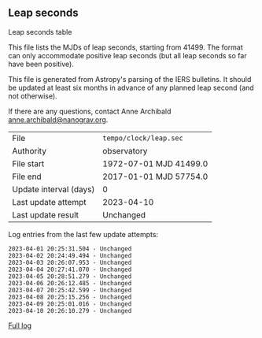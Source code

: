 
## Leap seconds

Leap seconds table

This file lists the MJDs of leap seconds, starting from 41499.
The format can only accommodate positive leap seconds (but all
leap seconds so far have been positive).

This file is generated from Astropy's parsing of the IERS
bulletins. It should be updated at least six months in advance
of any planned leap second (and not otherwise).

If there are any questions, contact Anne Archibald
<anne.archibald@nanograv.org>.

|     |     |
|:--- |:--- |
| File | `tempo/clock/leap.sec` |
| Authority | observatory |
| File start | 1972-07-01 MJD 41499.0 |
| File end | 2017-01-01 MJD 57754.0 |
| Update interval (days) | 0 |
| Last update attempt | 2023-04-10 |
| Last update result | Unchanged |

Log entries from the last few update attempts:
```
2023-04-01 20:25:31.504 - Unchanged
2023-04-02 20:24:49.494 - Unchanged
2023-04-03 20:26:07.953 - Unchanged
2023-04-04 20:27:41.070 - Unchanged
2023-04-05 20:28:51.279 - Unchanged
2023-04-06 20:26:12.485 - Unchanged
2023-04-07 20:25:42.599 - Unchanged
2023-04-08 20:25:15.256 - Unchanged
2023-04-09 20:25:01.016 - Unchanged
2023-04-10 20:26:10.279 - Unchanged
```
[Full log](https://raw.githubusercontent.com/ipta/pulsar-clock-corrections/main/log/tempo/clock/leap.sec.log)
